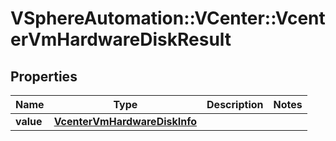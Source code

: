 # VSphereAutomation::VCenter::VcenterVmHardwareDiskResult

## Properties
Name | Type | Description | Notes
------------ | ------------- | ------------- | -------------
**value** | [**VcenterVmHardwareDiskInfo**](VcenterVmHardwareDiskInfo.md) |  | 


